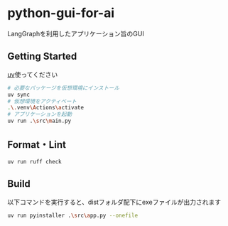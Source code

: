 # python-gui-for-ai

LangGraphを利用したアプリケーション旨のGUI

## Getting Started

[uv](https://docs.astral.sh/uv/)使ってください

```bash
# 必要なパッケージを仮想環境にインストール
uv sync
# 仮想環境をアクティベート
.\.venv\Actions\activate
# アプリケーションを起動
uv run .\src\main.py
```

## Format・Lint

```bash
uv run ruff check
```

## Build

以下コマンドを実行すると、distフォルダ配下にexeファイルが出力されます

```bash
uv run pyinstaller .\src\app.py --onefile
```
